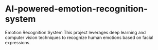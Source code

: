 # AI-powered-emotion-recognition-system
Emotion Recognition System  This project leverages deep learning and computer vision techniques to recognize human emotions based on facial expressions.
